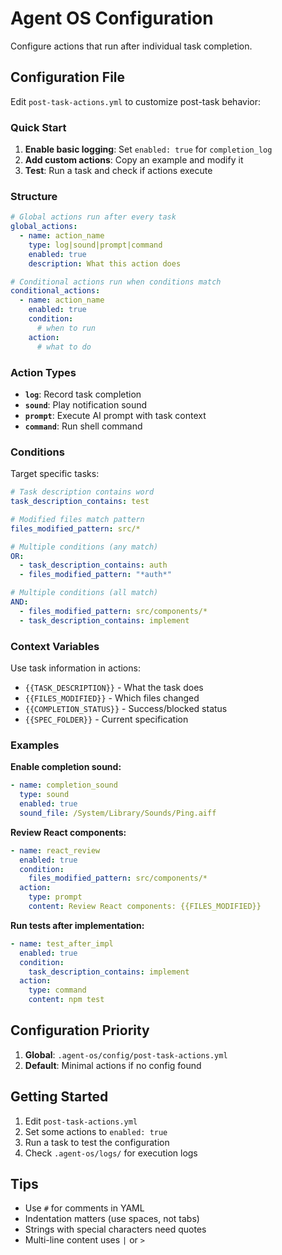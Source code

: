# Agent OS Configuration

Configure actions that run after individual task completion.

## Configuration File

Edit `post-task-actions.yml` to customize post-task behavior:

### Quick Start

1. **Enable basic logging**: Set `enabled: true` for `completion_log`
2. **Add custom actions**: Copy an example and modify it
3. **Test**: Run a task and check if actions execute

### Structure

```yaml
# Global actions run after every task
global_actions:
  - name: action_name
    type: log|sound|prompt|command
    enabled: true
    description: What this action does

# Conditional actions run when conditions match
conditional_actions:
  - name: action_name
    enabled: true
    condition:
      # when to run
    action:
      # what to do
```

### Action Types

- **`log`**: Record task completion
- **`sound`**: Play notification sound
- **`prompt`**: Execute AI prompt with task context
- **`command`**: Run shell command

### Conditions

Target specific tasks:
```yaml
# Task description contains word
task_description_contains: test

# Modified files match pattern
files_modified_pattern: src/*

# Multiple conditions (any match)
OR:
  - task_description_contains: auth
  - files_modified_pattern: "*auth*"

# Multiple conditions (all match)
AND:
  - files_modified_pattern: src/components/*
  - task_description_contains: implement
```

### Context Variables

Use task information in actions:
- `{{TASK_DESCRIPTION}}` - What the task does
- `{{FILES_MODIFIED}}` - Which files changed
- `{{COMPLETION_STATUS}}` - Success/blocked status
- `{{SPEC_FOLDER}}` - Current specification

### Examples

**Enable completion sound:**
```yaml
- name: completion_sound
  type: sound
  enabled: true
  sound_file: /System/Library/Sounds/Ping.aiff
```

**Review React components:**
```yaml
- name: react_review
  enabled: true
  condition:
    files_modified_pattern: src/components/*
  action:
    type: prompt
    content: Review React components: {{FILES_MODIFIED}}
```

**Run tests after implementation:**
```yaml
- name: test_after_impl
  enabled: true
  condition:
    task_description_contains: implement
  action:
    type: command
    content: npm test
```

## Configuration Priority

1. **Global**: `.agent-os/config/post-task-actions.yml`
2. **Default**: Minimal actions if no config found

## Getting Started

1. Edit `post-task-actions.yml`
2. Set some actions to `enabled: true`
3. Run a task to test the configuration
4. Check `.agent-os/logs/` for execution logs

## Tips

- Use `#` for comments in YAML
- Indentation matters (use spaces, not tabs)
- Strings with special characters need quotes
- Multi-line content uses `|` or `>`